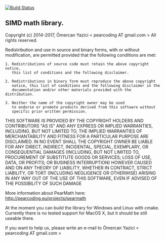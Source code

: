 [![Build Status](https://travis-ci.org/PearCoding/PearMath.svg?branch=master)](https://travis-ci.org/PearCoding/PearMath)

## SIMD math library.

Copyright (c) 2014-2017, Ömercan Yazici < pearcoding AT gmail.com >
All rights reserved.

Redistribution and use in source and binary forms, with or without modification,
are permitted provided that the following conditions are met:

    1. Redistributions of source code must retain the above copyright notice,
       this list of conditions and the following disclaimer.

    2. Redistributions in binary form must reproduce the above copyright
       notice, this list of conditions and the following disclaimer in the
       documentation and/or other materials provided with the distribution.

    3. Neither the name of the copyright owner may be used
       to endorse or promote products derived from this software without
       specific prior written permission.

THIS SOFTWARE IS PROVIDED BY THE COPYRIGHT HOLDERS AND CONTRIBUTORS "AS IS" AND
ANY EXPRESS OR IMPLIED WARRANTIES, INCLUDING, BUT NOT LIMITED TO, THE IMPLIED
WARRANTIES OF MERCHANTABILITY AND FITNESS FOR A PARTICULAR PURPOSE ARE
DISCLAIMED. IN NO EVENT SHALL THE COPYRIGHT OWNER BE LIABLE FOR
ANY DIRECT, INDIRECT, INCIDENTAL, SPECIAL, EXEMPLARY, OR CONSEQUENTIAL DAMAGES
(INCLUDING, BUT NOT LIMITED TO, PROCUREMENT OF SUBSTITUTE GOODS OR SERVICES;
LOSS OF USE, DATA, OR PROFITS; OR BUSINESS INTERRUPTION) HOWEVER CAUSED AND ON
ANY THEORY OF LIABILITY, WHETHER IN CONTRACT, STRICT LIABILITY, OR TORT
(INCLUDING NEGLIGENCE OR OTHERWISE) ARISING IN ANY WAY OUT OF THE USE OF THIS
SOFTWARE, EVEN IF ADVISED OF THE POSSIBILITY OF SUCH DAMAGE

More information about PearMath here:
http://pearcoding.eu/projects/pearmath

At the moment you can build the library for Windows and Linux with cmake.
Currently there is no tested support for MacOS X, but it should be still useable there.

If you want to help us, please write an e-mail to Ömercan Yazici < pearcoding AT gmail.com >
 
